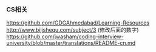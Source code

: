 ###  CS相关  
https://github.com/GDGAhmedabad/Learning-Resources  
http://www.bijishequ.com/subject/3  (修改后面的数字)   
https://github.com/jwasham/coding-interview-university/blob/master/translations/README-cn.md    

